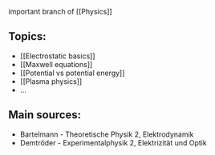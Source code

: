 important branch of [[Physics]]


## Topics:
- [[Electrostatic basics]]
- [[Maxwell equations]]
- [[Potential vs potential energy]]
- [[Plasma physics]]
- ...





## Main sources:
- Bartelmann - Theoretische Physik 2, Elektrodynamik
- Demtröder - Experimentalphysik 2, Elektrizität und Optik